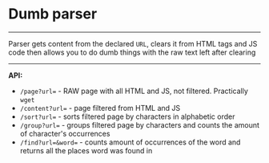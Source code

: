 # **Dumb parser**

---

Parser gets content from the declared `URL`,
clears it from HTML tags and JS code then 
allows you to do dumb things with the raw 
text left after clearing

---

**API:** <br>
- `/page?url=` - RAW page with all HTML and JS, not 
filtered. Practically `wget`
- `/content?url=` - page filtered from HTML and JS
- `/sort?url=` - sorts filtered page by characters 
in alphabetic order
- `/group?url=` - groups filtered page by characters 
and counts the amount of character's occurrences
- `/find?url=&word=` - counts amount of occurrences of the 
word and returns all the places word was found
in